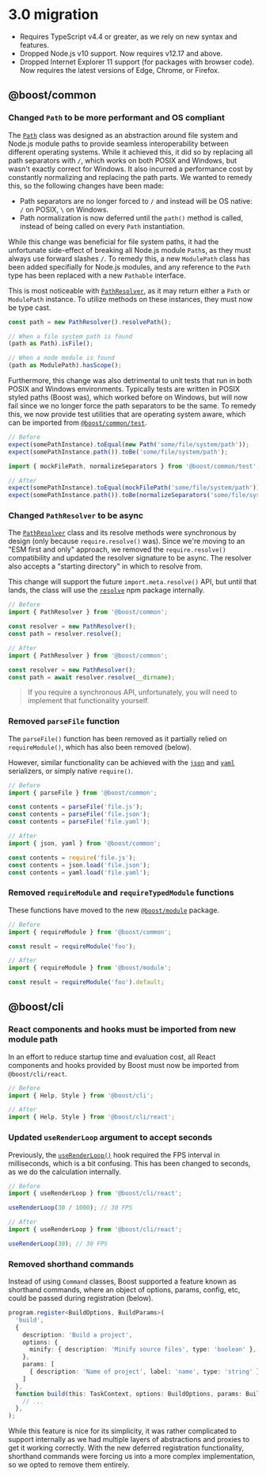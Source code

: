 # 3.0 migration

- Requires TypeScript v4.4 or greater, as we rely on new syntax and features.
- Dropped Node.js v10 support. Now requires v12.17 and above.
- Dropped Internet Explorer 11 support (for packages with browser code). Now requires the latest
  versions of Edge, Chrome, or Firefox.

## @boost/common

### Changed `Path` to be more performant and OS compliant

The [`Path`](/api/common/class/PathResolver) class was designed as an abstraction around file system
and Node.js module paths to provide seamless interoperability between different operating systems.
While it achieved this, it did so by replacing all path separators with `/`, which works on both
POSIX and Windows, but wasn't exactly correct for Windows. It also incurred a performance cost by
constantly normalizing and replacing the path parts. We wanted to remedy this, so the following
changes have been made:

- Path separators are no longer forced to `/` and instead will be OS native: `/` on POSIX, `\` on
  Windows.
- Path normalization is now deferred until the `path()` method is called, instead of being called on
  every `Path` instantiation.

While this change was beneficial for file system paths, it had the unfortunate side-effect of
breaking all Node.js module `Path`s, as they must always use forward slashes `/`. To remedy this, a
new `ModulePath` class has been added specifially for Node.js modules, and any reference to the
`Path` type has been replaced with a new `Pathable` interface.

This is most noticeable with [`PathResolver`](/api/common/class/PathResolver), as it may return
either a `Path` or `ModulePath` instance. To utilize methods on these instances, they must now be
type cast.

```ts
const path = new PathResolver().resolvePath();

// When a file system path is found
(path as Path).isFile();

// When a node module is found
(path as ModulePath).hasScope();
```

Furthermore, this change was also detrimental to unit tests that run in both POSIX and Windows
environments. Typically tests are written in POSIX styled paths (Boost was), which worked before on
Windows, but will now fail since we no longer force the path separators to be the same. To remedy
this, we now provide test utilities that are operating system aware, which can be imported from
[`@boost/common/test`](/api/common-test).

```ts
// Before
expect(somePathInstance).toEqual(new Path('some/file/system/path'));
expect(somePathInstance.path()).toBe('some/file/system/path');
```

```ts
import { mockFilePath, normalizeSeparators } from '@boost/common/test';

// After
expect(somePathInstance).toEqual(mockFilePath('some/file/system/path'));
expect(somePathInstance.path()).toBe(normalizeSeparators('some/file/system/path'));
```

### Changed `PathResolver` to be async

The [`PathResolver`](/api/common/class/PathResolver) class and its resolve methods were synchronous
by design (only because `require.resolve()` was). Since we're moving to an "ESM first and only"
approach, we removed the `require.resolve()` compatibility and updated the resolver signature to be
async. The resolver also accepts a "starting directory" in which to resolve from.

This change will support the future `import.meta.resolve()` API, but until that lands, the class
will use the [`resolve`](npmjs.com/resolve) npm package internally.

```ts
// Before
import { PathResolver } from '@boost/common';

const resolver = new PathResolver();
const path = resolver.resolve();
```

```ts
// After
import { PathResolver } from '@boost/common';

const resolver = new PathResolver();
const path = await resolver.resolve(__dirname);
```

> If you require a synchronous API, unfortunately, you will need to implement that functionality
> yourself.

### Removed `parseFile` function

The `parseFile()` function has been removed as it partially relied on `requireModule()`, which has
also been removed (below).

However, similar functionality can be achieved with the [`json`](/api/common/namespace/json) and
[`yaml`](/api/common/namespace/yaml) serializers, or simply native `require()`.

```ts
// Before
import { parseFile } from '@boost/common';

const contents = parseFile('file.js');
const contents = parseFile('file.json');
const contents = parseFile('file.yaml');
```

```ts
// After
import { json, yaml } from '@boost/common';

const contents = require('file.js');
const contents = json.load('file.json');
const contents = yaml.load('file.yaml');
```

### Removed `requireModule` and `requireTypedModule` functions

These functions have moved to the new [`@boost/module`](../module.mdx) package.

```ts
// Before
import { requireModule } from '@boost/common';

const result = requireModule('foo');
```

```ts
// After
import { requireModule } from '@boost/module';

const result = requireModule('foo').default;
```

## @boost/cli

### React components and hooks must be imported from new module path

In an effort to reduce startup time and evaluation cost, all React components and hooks provided by
Boost must now be imported from `@boost/cli/react`.

```ts
// Before
import { Help, Style } from '@boost/cli';
```

```ts
// After
import { Help, Style } from '@boost/cli/react';
```

### Updated `useRenderLoop` argument to accept seconds

Previously, the [`useRenderLoop()`](/api/cli-react/function/useRenderLoop) hook required the FPS
interval in milliseconds, which is a bit confusing. This has been changed to seconds, as we do the
calculation internally.

```ts
// Before
import { useRenderLoop } from '@boost/cli/react';

useRenderLoop(30 / 1000); // 30 FPS
```

```ts
// After
import { useRenderLoop } from '@boost/cli/react';

useRenderLoop(30); // 30 FPS
```

### Removed shorthand commands

Instead of using `Command` classes, Boost supported a feature known as shorthand commands, where an
object of options, params, config, etc, could be passed during registration (below).

```ts
program.register<BuildOptions, BuildParams>(
  'build',
  {
    description: 'Build a project',
    options: {
      minify: { description: 'Minify source files', type: 'boolean' },
    },
    params: [
      { description: 'Name of project', label: 'name', type: 'string' }
    ]
  },
  function build(this: TaskContext, options: BuildOptions, params: BuildParams, rest: string[]) => {
    // ...
  },
);
```

While this feature is nice for its simplicity, it was rather complicated to support internally as we
had multiple layers of abstractions and proxies to get it working correctly. With the new deferred
registration functionality, shorthand commands were forcing us into a more complex implementation,
so we opted to remove them entirely.
